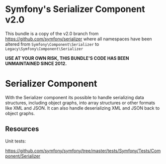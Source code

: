 Symfony's Serializer Component v2.0
===================================

This bundle is a copy of the v2.0 branch from https://github.com/symfony/serializer where all namespaces have been altered from
 ``Symfony\Component\Serializer`` to  ``Legacy\Symfony\Component\Serializer``

**USE AT YOUR OWN RISK, THIS BUNDLE'S CODE HAS BEEN UNMAINTAINED SINCE 2012.**

Serializer Component
====================

With the Serializer component its possible to handle serializing data structures,
including object graphs, into array structures or other formats like XML and JSON.
It can also handle deserializing XML and JSON back to object graphs.

Resources
---------

Unit tests:

https://github.com/symfony/symfony/tree/master/tests/Symfony/Tests/Component/Serializer
